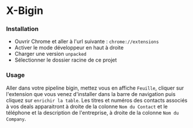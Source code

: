 # X-Bigin

### Installation

- Ouvrir Chrome et aller à l'url suivante : `chrome://extensions`
- Activer le mode développeur en haut à droite
- Charger une version `unpacked`
- Sélectionner le dossier racine de ce projet

### Usage

Aller dans votre pipeline bigin, mettez vous en affiche `Feuille`, cliquer sur l'extension que vous venez d'installer dans la barre de navigation puis cliquez sur `enrichir la table`. Les titres et numéros des contacts associés à vos deals apparaitront à droite de la colonne `Nom du Contact` et le téléphone et la description de l'entreprise, à droite de la colonne `Nom du Company`.
